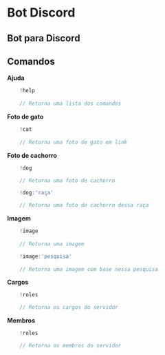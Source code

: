 # **Bot Discord**
## Bot para Discord

## **Comandos**

**Ajuda**
```ts
    !help
    
    // Retorna uma lista dos comandos
```
**Foto de gato**
```ts
    !cat
    
    // Retorna uma foto de gato em link
```
**Foto de cachorro**
```ts
    !dog

    // Retorna uma foto de cachorro
```
```ts
    !dog:'raça'

    // Retorna uma foto de cachorro dessa raça
```
**Imagem**
```ts
    !image
    
    // Retorna uma imagem
```
```ts
    !image:'pesquisa'
    
    // Retorna uma imagem com base nessa pesquisa
```
**Cargos**
```ts
    !roles

    // Retorna os cargos do servidor
```
**Membros**
```ts
    !roles

    // Retorna os membros do servidor
```